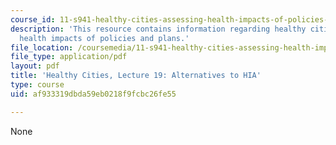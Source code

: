 ```yaml
---
course_id: 11-s941-healthy-cities-assessing-health-impacts-of-policies-and-plans-spring-2016
description: 'This resource contains information regarding healthy cities: Assessing
  health impacts of policies and plans.'
file_location: /coursemedia/11-s941-healthy-cities-assessing-health-impacts-of-policies-and-plans-spring-2016/af933319dbda59eb0218f9fcbc26fe55_MIT11_S941S16_Lec19.pdf
file_type: application/pdf
layout: pdf
title: 'Healthy Cities, Lecture 19: Alternatives to HIA'
type: course
uid: af933319dbda59eb0218f9fcbc26fe55

---
```

None